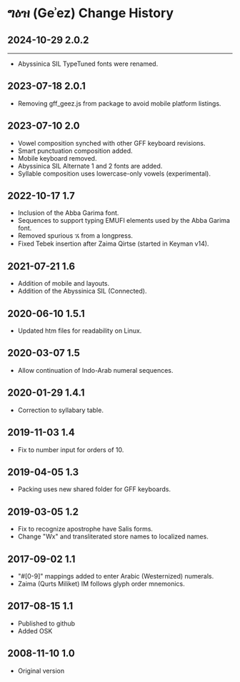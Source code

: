 # ግዕዝ (Geʾez) Change History

## 2024-10-29 2.0.2
--------------------
* Abyssinica SIL TypeTuned fonts were renamed.

## 2023-07-18 2.0.1
* Removing gff_geez.js from package to avoid mobile platform listings.

## 2023-07-10 2.0
* Vowel composition synched with other GFF keyboard revisions.
* Smart punctuation composition added.
* Mobile keyboard removed.
* Abyssinica SIL Alternate 1 and 2 fonts are added.
* Syllable composition uses lowercase-only vowels (experimental).

## 2022-10-17 1.7
* Inclusion of the Abba Garima font.
* Sequences to support typing EMUFI elements used by the Abba Garima font.
* Removed spurious ኧ from a longpress.
* Fixed Tebek insertion after Zaima Qirtse (started in Keyman v14).

## 2021-07-21 1.6
* Addition of mobile and layouts.
* Addition of the Abyssinica SIL (Connected).

## 2020-06-10 1.5.1
* Updated htm files for readability on Linux.

## 2020-03-07 1.5
* Allow continuation of Indo-Arab numeral sequences.

## 2020-01-29 1.4.1
* Correction to syllabary table.

## 2019-11-03 1.4
* Fix to number input for orders of 10.

## 2019-04-05 1.3
 * Packing uses new shared folder for GFF keyboards.

## 2019-03-05 1.2
* Fix to recognize apostrophe have Salis forms.
* Change "Wx" and transliterated store names to localized names.

## 2017-09-02 1.1
* "#[0-9]" mappings added to enter Arabic (Westernized) numerals.
* Zaima (Qurts Miliket) IM follows glyph order mnemonics.

## 2017-08-15 1.1
* Published to github
* Added OSK

## 2008-11-10 1.0
* Original version
